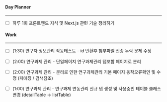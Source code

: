 
#### Day Planner
---
- [ ] 하루 1회 프론트엔드 지식 및 Next.js 관련 기술 정리하기


#### Work
---
- [ ] (1:30) 연구자 정보관리 작동테스트 - id 반환후 첨부파일 전송 누락 문제 수정
- [ ] (2:00) 연구과제 관리 - 단일페이지 연구과제관리 탭포함 페이지로 분리
- [ ] (2:00) 연구과제 관리 - 분리로 인한 연구과제관리 기본 페이지 동작오류확인 및 수정 (페에징 / 검색참조)
- [ ] (1:00) 연구과제 관리 - 연구과제 연동관리 신규 탭 생성 및 사용중인 테이블 클래스 변경 (detailTable -> listTable)




